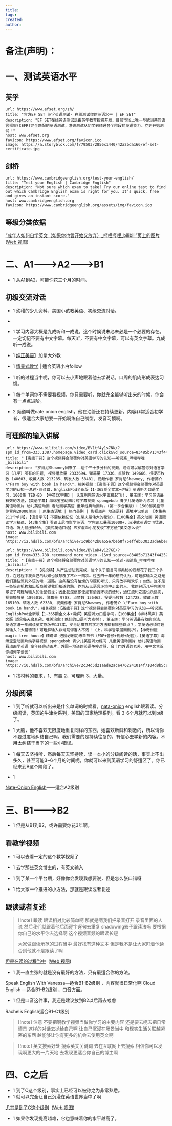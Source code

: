 ```yaml
---
title: 
tags: 
created: 
author:
---
```

# 备注(声明)：



# 一、测试英语水平

## 英孚
```cardlink
url: https://www.efset.org/zh/
title: "官方EF SET 英孚英语测试- 在线测试你的英语水平 | EF SET"
description: "EF SET在线英语测试是由英孚教育投资开发、目前市场上唯一与欧洲共同语言框架(CEFR)完全匹配的英语测试，准确测试从初学到精通各个阶段的英语能力。立刻开始测试！"
host: www.efset.org
favicon: https://www.efset.org/favicon.ico
image: https://a.storyblok.com/f/79503/2856x1440/42a2bda166/ef-set-certificate.jpg
```



## 剑桥
```cardlink
url: https://www.cambridgeenglish.org/test-your-english/
title: "Test your English | Cambridge English"
description: "Not sure which exam to take? Try our online test to find out which Cambridge English exam is right for you. It’s quick, free and gives an instant score."
host: www.cambridgeenglish.org
favicon: https://www.cambridgeenglish.org/assets/img/favicon.ico
```


## 等级分类依据
[“成年人如何自学英文（如果你也曾开始又放弃）_哔哩哔哩_bilibili”页上的图片](onenote:https://d.docs.live.net/52d4b76bb0ffcf51/문서/英语学习/新分区%201.one#成年人如何自学英文（如果你也曾开始又放弃）_哔哩哔哩_bilibili&section-id={0A5889FF-B2B0-4ED0-86EE-E4DDB70638CC}&page-id={E7FFB3C0-0A7F-4937-B035-2E6BA10C0465}&object-id={28987BB6-31E8-4E6D-B952-F34E2744C663}&6D)  ([Web 视图](https://onedrive.live.com/view.aspx?resid=52D4B76BB0FFCF51%21sd2e8660ae854490d9b2cf80b5e21a439&id=documents&wd=target%28%E6%96%B0%E5%88%86%E5%8C%BA%201.one%7C0A5889FF-B2B0-4ED0-86EE-E4DDB70638CC%2F%E6%88%90%E5%B9%B4%E4%BA%BA%E5%A6%82%E4%BD%95%E8%87%AA%E5%AD%A6%E8%8B%B1%E6%96%87%EF%BC%88%E5%A6%82%E6%9E%9C%E4%BD%A0%E4%B9%9F%E6%9B%BE%E5%BC%80%E5%A7%8B%E5%8F%88%E6%94%BE%E5%BC%83%EF%BC%89_%E5%93%94%E5%93%A9%E5%93%94%E5%93%A9_bilibili%7CE7FFB3C0-0A7F-4937-B035-2E6BA10C0465%2F%29))


# 二、A1--->A2--->B1

- 1 从A1到A2，可能你花三个月的时间。
## 初级交流对话

- 1 幼稚的少儿资料、美国小孩教英语、初级交流对话。
- 
- 1 学习内容大概是九成听和一成说，这个时候说未必未必是一个必要的存在。一定切记不要有中文字幕。每天听，不要有中文字幕，可以有英文字幕。九成听一成说。

- 1 [纯正美语](https://search.bilibili.com/all?from_source=webcommentline_search&keyword=%E7%BA%AF%E6%AD%A3%E7%BE%8E%E8%AF%AD&seid=4875379364891687385&from_avid=1650811328&from_comid=217029261472)】加拿大外教
- 1 [情景式教学](https://search.bilibili.com/all?from_source=webcommentline_search&keyword=%E6%83%85%E6%99%AF%E5%BC%8F%E6%95%99%E5%AD%A6&seid=4875379364891687385&from_avid=1650811328&from_comid=217029261472) | 适合英语小白follow
- 1 听的过程当中呢，你可以去小声地跟着他去学说话，口周的肌肉形成表达习惯。


- 1 每个单词你不需要看视频，你只需要听，你就完全能够听出来的时候，你会有一点点进阶。
- 2 频道叫做nate onion english，他在油管还在持续更新。内容非常适合初学者，很适合大家想要一开始啊练自己嘴型，发音习惯啊。



## 可理解的输入讲解

```cardlink
url: https://www.bilibili.com/video/BV1tf4y1s7NN/?spm_id_from=333.1387.homepage.video_card.click&vd_source=83485b71343f442522d28357f4bb93eb
title: "【高能干货】这个视频将会颠覆你对英语学习的认知——听说篇_哔哩哔哩_bilibili"
description: "罗肖尼Shawney回来了——这个三十多分钟的视频，或许可以解答你对语言学习（几乎）所有的问题, 视频播放量 2333694、弹幕量 17336、点赞数 149666、投硬币枚数 140603、收藏人数 213285、转发人数 58481, 视频作者 罗肖尼Shawney, 作者简介 \"Farm boy with book in hand\"，相关视频：【高能干货】这个视频将会颠覆你对英语学习的认知——总述·阅读篇，EnglishPod全新版【1-365期全文本+讲解】英语听力口语学习，1000集 TED-ED 【中英CC字幕】| 认真刷完英语水平直接起飞！，董玉辉：学习英语最有效的方法，【英语字幕】海绵宝宝动画片纯字幕视频 spongebob 青少儿英语听力练习 儿童英语动画片 幼儿英语动画 看动画学英语 童年经典动画片，(第一季合集版）Ⅰ 1500部美剧带你背完20000单词 | 原生态语境 | 热门美剧 | 影视原声 地道语料 语境中记单词 【本集共211个单词】，【语言学习】不要依赖记忆（史蒂夫最伟大的秘诀），【100集全】英文动画 英语跟读学习精选，【43集全集】看迪士尼电影学英语，学完词汇暴涨10000+，沉浸式英语突飞猛进，口语、听力暴涨500%，【美式英语口语】五岁混血小朋友谈“不方便”英文怎么说"
host: www.bilibili.com
image: https://i2.hdslb.com/bfs/archive/1c9bd42b0a55e7beb8f75effeb53033ade6be836.jpg@100w_100h_1c.png
```

```cardlink
url: https://www.bilibili.com/video/BV1aD4y127GE/?spm_id_from=333.788.recommend_more_video.-1&vd_source=83485b71343f442522d28357f4bb93eb
title: "【高能干货】这个视频将会颠覆你对英语学习的认知——总述·阅读篇_哔哩哔哩_bilibili"
description: "【初投稿】从产生想法到完成，这个关于语言习得奥秘的视频花了我三个多月，在过程中我自己的认知也被颠覆了不止一两次。过去四十年的研究认为，可理解输入之路是我们通往流利外语的唯一道路。这条路没有枯燥的习题和考试、只有故事和欢乐；自然，这不是一条培训机构和出版商希望我们知道的路。作为从无语言环境中走出的人，我的经历几乎完美地印证了可理解输入的全部假设；因此我深信即便没有语言环境的便利，通往流利之路也永远向, 视频播放量 1895016、弹幕量 9788、点赞数 136462、投硬币枚数 124728、收藏人数 165109、转发人数 62380, 视频作者 罗肖尼Shawney, 作者简介 \"Farm boy with book in hand\"，相关视频：【高能干货】这个视频将会颠覆你对英语学习的认知——听说篇，EnglishPod全新版【1-365期全文本+讲解】英语听力口语学习，【100集全】《柳林风声》英文版 适合每天磨耳朵，唯美治愈！绝佳的口语听力素材！，董玉辉：学习英语最有效的方法，英语学渣一年阅读英文原版书137本，罗肖尼推荐的学习方法都有哪些缺点？，学英语必须可理解输入？大错特错！可理解输入非常荒谬害人不浅！（上，科学哲学层面剖析），【神奇树屋 magic tree house】精讲课 进阶必刷初级章节书（PDF+音频+视频+配套），【英语字幕】海绵宝宝动画片纯字幕视频 spongebob 青少儿英语听力练习 儿童英语动画片 幼儿英语动画 看动画学英语 童年经典动画片，外国一地道的英语争吵对骂，会十门外语的老外，用中文告诉你如何学语言"
host: www.bilibili.com
image: https://i0.hdslb.com/bfs/archive/2c34d5d21aade2ace4762241014f7104d8b5c81c.jpg@100w_100h_1c.png
```

- 1 找材料的要求，1、有趣 2、可理解 3、大量。




## 分级阅读

- 1 到了听就可以听出来是什么单词的时候看，[nata-onion](https://search.bilibili.com/all?from_source=webcommentline_search&keyword=nata-onion&seid=4875379364891687385&from_avid=1650811328&from_comid=212731784416) english跟着读。分级阅读，英国的牛津树系列，美国的国家地理系列。看 3-6个月就可以到b级了。
- 1 大脑，他不喜欢无限度地重复同样的东西，她喜欢新鲜和刺激的，所以请你不要过度地纠结自己啊。我们需要的是持续往复的，有信心去学新的内容。不用太纠结于当下的一些小错误。


- 1 每天去坚持听，然后每天去坚持读，读一本小的分级阅读的话，事实上不出多久，甚至可能3~6个月的时间呢，你就可以来到英语学习的舒适区了。你已经来到B这个阶段了。
- 1 



[Nate-Onion English](https://search.bilibili.com/all?from_source=webcommentline_search&keyword=Nate-Onion%20English&seid=6870263791078645301&from_avid=1650811328&from_comid=209299679712)——适合A2级别 






# 三、B1--->B2
- 1 但是从B1到B2，或许需要你花3年啊。
## 看教学视频

- 1 可以去看一定的这个教学视频了
- 1 去学那些英文博主的，有英文输入

- 1 到了某一个平台期，好像你会发现我想要说，但是怎么张口错呀
- 1 给大家一个推进的小方法，那就是跟读或者复述


## 跟读或者复述

> [!note] 跟读
> 跟读相对比较简单啊
> 那就是啊我们把录音打开
> 录音里面的人说
> 然后我们就跟着他后面逐字逐句去重复
> shadowing影子跟读法吗
> 要根据你自己的水平你去选择啊
> 这个视频音频的跟读长短
> 
> 大家做跟读示范的过程当中
> 最好找有这种文本
> 但是我不是让大家盯着他读
> 否则他就不是跟读了啊
> 
[但是在读的过程当中](onenote:https://d.docs.live.net/52d4b76bb0ffcf51/문서/英语学习/新分区%201.one#成年人如何自学英文（如果你也曾开始又放弃）_哔哩哔哩_bilibili&section-id={0A5889FF-B2B0-4ED0-86EE-E4DDB70638CC}&page-id={E7FFB3C0-0A7F-4937-B035-2E6BA10C0465}&object-id={F4C0E592-5548-4DC3-8A6B-C219470A9360}&DD)  ([Web 视图](https://onedrive.live.com/view.aspx?resid=52D4B76BB0FFCF51%21sd2e8660ae854490d9b2cf80b5e21a439&id=documents&wd=target%28%E6%96%B0%E5%88%86%E5%8C%BA%201.one%7C0A5889FF-B2B0-4ED0-86EE-E4DDB70638CC%2F%E6%88%90%E5%B9%B4%E4%BA%BA%E5%A6%82%E4%BD%95%E8%87%AA%E5%AD%A6%E8%8B%B1%E6%96%87%EF%BC%88%E5%A6%82%E6%9E%9C%E4%BD%A0%E4%B9%9F%E6%9B%BE%E5%BC%80%E5%A7%8B%E5%8F%88%E6%94%BE%E5%BC%83%EF%BC%89_%E5%93%94%E5%93%A9%E5%93%94%E5%93%A9_bilibili%7CE7FFB3C0-0A7F-4937-B035-2E6BA10C0465%2F%29))


- 1 我一直主张的就是没有最好的方法，只有最适合你的方法。




Speak English With Vanessa—适合B1-B2级别 ，内容就很日常化啊
Cloud English —适合B1-B2级别 ，口音方面。
- 1 但是口音这件事，我还是建议放到B2以后再去考虑



Rachel’s English适合B1-C1级别

> [!note] 注意
> 不要把啊教学视频当做你学习的主要内容
> 还是要去呃去把日常情景
> 这样的对话去抛给自己啊
> 让自己沉浸在场景当中
> 和现实生活关联越紧密的东西
> 越能够让你有更多的机会去使用英文啊
> 
> 

> [!note] 英文搜索好处
> 搜索英文关键词
> 去在互联网上去搜索
> 相信你可以发现啊更大的一片天地
> 去发现更适合你自己的博主啊
> 



# 四、C之后

- 1 到了C这个级别，事实上已经可以被称之为非常熟悉。
- 1 就可以完全让自己沉浸在英语世界当中了啊

[尤其是到了C这个级别](onenote:https://d.docs.live.net/52d4b76bb0ffcf51/문서/英语学习/新分区%201.one#成年人如何自学英文（如果你也曾开始又放弃）_哔哩哔哩_bilibili&section-id={0A5889FF-B2B0-4ED0-86EE-E4DDB70638CC}&page-id={E7FFB3C0-0A7F-4937-B035-2E6BA10C0465}&object-id={85A913E0-D9FC-4767-88CA-597ACF4B9E62}&DE)  ([Web 视图](https://onedrive.live.com/view.aspx?resid=52D4B76BB0FFCF51%21sd2e8660ae854490d9b2cf80b5e21a439&id=documents&wd=target%28%E6%96%B0%E5%88%86%E5%8C%BA%201.one%7C0A5889FF-B2B0-4ED0-86EE-E4DDB70638CC%2F%E6%88%90%E5%B9%B4%E4%BA%BA%E5%A6%82%E4%BD%95%E8%87%AA%E5%AD%A6%E8%8B%B1%E6%96%87%EF%BC%88%E5%A6%82%E6%9E%9C%E4%BD%A0%E4%B9%9F%E6%9B%BE%E5%BC%80%E5%A7%8B%E5%8F%88%E6%94%BE%E5%BC%83%EF%BC%89_%E5%93%94%E5%93%A9%E5%93%94%E5%93%A9_bilibili%7CE7FFB3C0-0A7F-4937-B035-2E6BA10C0465%2F%29))


- 1 如果你发现提高越难，它也意味着你的水平越高了。



























